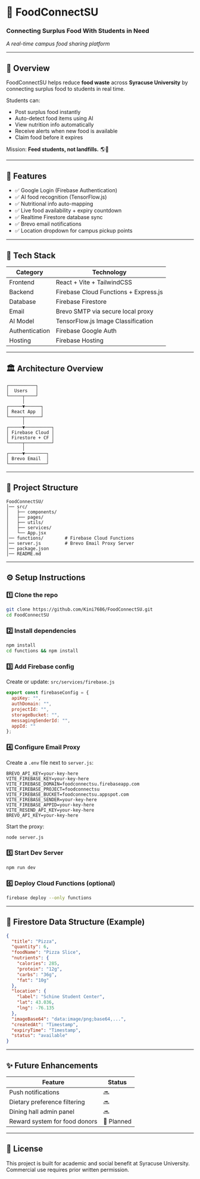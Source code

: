 # 🍱 FoodConnectSU  
### Connecting Surplus Food With Students in Need  
_A real-time campus food sharing platform_

---

## 📌 Overview

FoodConnectSU helps reduce **food waste** across **Syracuse University** by connecting surplus food to students in real time.

Students can:
- Post surplus food instantly
- Auto-detect food items using AI
- View nutrition info automatically
- Receive alerts when new food is available
- Claim food before it expires

Mission: **Feed students, not landfills.** 🌎💚

---

## 🚀 Features

- ✅ Google Login (Firebase Authentication)
- ✅ AI food recognition (TensorFlow.js)
- ✅ Nutritional info auto-mapping
- ✅ Live food availability + expiry countdown
- ✅ Realtime Firestore database sync
- ✅ Brevo email notifications
- ✅ Location dropdown for campus pickup points

---

## 🧩 Tech Stack

| Category | Technology |
|---------|------------|
| Frontend | React + Vite + TailwindCSS |
| Backend | Firebase Cloud Functions + Express.js |
| Database | Firebase Firestore |
| Email | Brevo SMTP via secure local proxy |
| AI Model | TensorFlow.js Image Classification |
| Authentication | Firebase Google Auth |
| Hosting | Firebase Hosting |

---

## 🏛 Architecture Overview

```
┌──────────┐
│  Users   │
└─────┬────┘
      │
┌─────▼──────┐
│ React App  │
└─────┬──────┘
      │
┌─────▼──────────┐
│ Firebase Cloud │
│ Firestore + CF │
└─────┬──────────┘
      │
┌─────▼────────┐
│ Brevo Email  │
└──────────────┘
```

---

## 📂 Project Structure

```
FoodConnectSU/
│── src/
│   ├── components/
│   ├── pages/
│   ├── utils/
│   ├── services/
│   └── App.jsx
│── functions/        # Firebase Cloud Functions
│── server.js         # Brevo Email Proxy Server
│── package.json
│── README.md
```

---

## ⚙️ Setup Instructions

### 1️⃣ Clone the repo
```sh
git clone https://github.com/Kini7686/FoodConnectSU.git
cd FoodConnectSU
```

### 2️⃣ Install dependencies
```sh
npm install
cd functions && npm install
```

### 3️⃣ Add Firebase config  
Create or update: `src/services/firebase.js`
```js
export const firebaseConfig = {
  apiKey: "",
  authDomain: "",
  projectId: "",
  storageBucket: "",
  messagingSenderId: "",
  appId: ""
};
```

### 4️⃣ Configure Email Proxy  
Create a `.env` file next to `server.js`:
```env
BREVO_API_KEY=your-key-here
VITE_FIREBASE_KEY=your-key-here
VITE_FIREBASE_DOMAIN=foodconnectsu.firebaseapp.com
VITE_FIREBASE_PROJECT=foodconnectsu
VITE_FIREBASE_BUCKET=foodconnectsu.appspot.com
VITE_FIREBASE_SENDER=your-key-here
VITE_FIREBASE_APPID=your-key-here
VITE_RESEND_API_KEY=your-key-here
BREVO_API_KEY=your-key-here
```

Start the proxy:
```sh
node server.js
```

### 5️⃣ Start Dev Server
```sh
npm run dev
```

### 6️⃣ Deploy Cloud Functions (optional)
```sh
firebase deploy --only functions
```

---

## 🔐 Firestore Data Structure (Example)

```json
{
  "title": "Pizza",
  "quantity": 6,
  "foodName": "Pizza Slice",
  "nutrients": {
    "calories": 285,
    "protein": "12g",
    "carbs": "36g",
    "fat": "10g"
  },
  "location": {
    "label": "Schine Student Center",
    "lat": 43.036,
    "lng": -76.135
  },
  "imageBase64": "data:image/png;base64,...",
  "createdAt": "Timestamp",
  "expiryTime": "Timestamp",
  "status": "available"
}
```

---

## ✨ Future Enhancements

| Feature | Status |
|---------|--------|
| Push notifications | 🔜 |
| Dietary preference filtering | 🔜 |
| Dining hall admin panel | 🔜 |
| Reward system for food donors | 🚀 Planned |

---



## 📝 License

This project is built for academic and social benefit at Syracuse University.  
Commercial use requires prior written permission.
